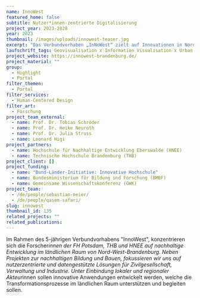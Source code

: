 ```yaml
---
name: InnoWest
featured_home: false
subtitle: Nutzer*innen-zentrierte Digitalisierung
project_year: 2023-2028
year: 2023
thumbnail: /images/uploads/innowest-teaser.jpg
excerpt: "Das Verbundvorhaben „InNoWest“ zielt auf Innovationen in Nord-West-Brandenburg ab und führt zwei große Transformationsherausforderungen zusammen: Nachhaltige Entwicklung und Digitalisierung."
laufschrift_tags: Geovisualisation x Information Visualisation x Urban Planning
project_website: https://innowest-brandenburg.de/
project_material: ""
group:
  - Highlight
  - Portal
filter_themen:
  - Portal
filter_services:
  - Human-Centered Design
filter_art:
  - Forschung
project_team_external:
  - name: Prof. Dr. Tobias Schröder
  - name: Prof. Dr. Heike Neuroth
  - name: Prof. Dr. Julia Struss
  - name: Leonard Higi
project_partners:
  - name: Hochschule für Nachhaltige Entwicklung Eberswalde (HNEE)
  - name: Technische Hochschule Brandenburg (THB)
project_client: []
project_funding:
  - name: "Bund-Länder-Initiative: Innovative Hochschule"
  - name: Bundesministerium für Bildung und Forschung (BMBF)
  - name: Gemeinsame Wissenschaftskonferenz (GWK)
project_team:
  - /de/people/sebastian-meier/
  - /de/people/qasem-safari/
slug: innowest
thumbnail_id: 135
related_projects: ""
related_publications:
---
```

Im Rahmen des 5-jährigen Verbundvorhabens "InnoWest", konzentrieren sich die Forscher*innen der FH Potsdam, THB und HNEE auf nachhaltige Entwicklung im ländlichen Raum von Nord-West-Brandenburg. Neben Projekten zur nachhaltigen Bildung und Bauen, fokussieren wir uns auf nutzerzentrierte und datengestützte Lösungen für Zivilgesellschaft, Verwaltung und Industrie. Unter Einbindung lokaler und regionaler Akteur*innen sollen innovative Anwendungen entwickelt werden, welche die Transformationsprozesse im ländlichen Raum unterstützen und begleiten sollen.


